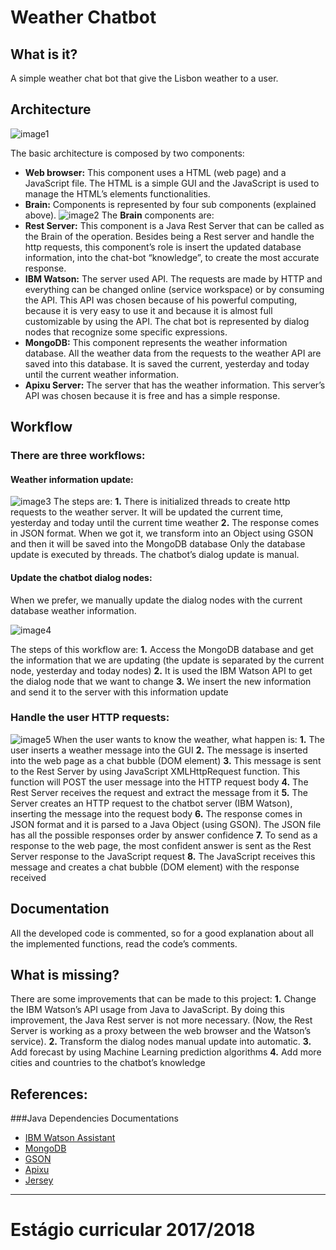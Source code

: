 # Weather Chatbot

## What is it?
A simple weather chat bot that give the Lisbon weather to a user.

## Architecture 

![image1](https://cdn.modernfarmer.com/wp-content/uploads/2017/12/Funny-Sheep-Facts.jpg)
 
The basic architecture is composed by two components:
-	**Web browser:** This component uses a HTML (web page) and a JavaScript file. The HTML is a simple GUI and the JavaScript is used to manage the HTML’s elements functionalities.
-	**Brain:** Components is represented by four sub components (explained above).
 ![image2](https://cdn.modernfarmer.com/wp-content/uploads/2017/12/Funny-Sheep-Facts.jpg)
	The **Brain** components are:
-	**Rest Server:** This component is a Java Rest Server that can be called as the Brain of the operation. Besides being a Rest server and handle the http requests, this component’s role is insert the updated database information, into the chat-bot “knowledge”, to create the most accurate response.
-	**IBM Watson:** The server used API. The requests are made by HTTP and everything can be changed online (service workspace) or by consuming the API. This API was chosen because of his powerful computing, because it is very easy to use it and because it is almost full customizable by using the API. The chat bot is represented by dialog nodes that recognize some specific expressions.
-	**MongoDB:** This component represents the weather information database. All the weather data from the requests to the weather API are saved into this database. It is saved the current, yesterday and today until the current weather information.
-	**Apixu Server:** The server that has the weather information. This server’s API was chosen because it is free and has a simple response.

## Workflow
### There are three workflows:
#### Weather information update:
![image3](https://cdn.modernfarmer.com/wp-content/uploads/2017/12/Funny-Sheep-Facts.jpg)
The steps are:
**1.**	There is initialized threads to create http requests to the weather server. It will be updated the current time, yesterday and today until the current time weather
**2.**	The response comes in JSON format. When we got it, we transform into an Object using GSON and then it will be saved into the MongoDB database
Only the database update is executed by threads. The chatbot’s dialog update is manual.

#### Update the chatbot dialog nodes: 
When we prefer, we manually update the dialog nodes with the current database weather information. 

 ![image4](https://cdn.modernfarmer.com/wp-content/uploads/2017/12/Funny-Sheep-Facts.jpg)

The steps of this workflow are:
**1.**	Access the MongoDB database and get the information that we are updating (the update is separated by the current node, yesterday and today nodes)
**2.**	It is used the IBM Watson API to get the dialog node that we want to change
**3.**	We insert the new information and send it to the server with this information update

### Handle the user HTTP requests:
![image5](https://cdn.modernfarmer.com/wp-content/uploads/2017/12/Funny-Sheep-Facts.jpg)
When the user wants to know the weather, what happen is:
**1.**	The user inserts a weather message into the GUI
**2.**	The message is inserted into the web page as a chat bubble (DOM element)
**3.**	This message is sent to the Rest Server by using JavaScript XMLHttpRequest function. This function will POST the user message into the HTTP request body
**4.**	The Rest Server receives the request and extract the message from it
**5.**	The Server creates an HTTP request to the chatbot server (IBM Watson), inserting the message into the request body
**6.**	The response comes in JSON format and it is parsed to a Java Object (using GSON). The JSON file has all the possible responses order by answer confidence
**7.**	To send as a response to the web page, the most confident answer is sent as the Rest Server response to the JavaScript request
**8.**	The JavaScript receives this message and creates a chat bubble (DOM element) with the response received

## Documentation

All the developed code is commented, so for a good explanation about all the implemented functions, read the code’s comments.

## What is missing?

There are some improvements that can be made to this project:
**1.**	Change the IBM Watson’s API usage from Java to JavaScript. By doing this improvement, the Java Rest server is not more necessary. (Now, the Rest Server is working as a proxy between the web browser and the Watson’s service).
**2.**	Transform the dialog nodes manual update into automatic.
**3.**	Add forecast by using Machine Learning prediction algorithms
**4.**	Add more cities and countries to the chatbot’s knowledge

## References:

###Java Dependencies Documentations
- [IBM Watson Assistant](https://www.ibm.com/watson/developercloud/conversation/api/v1/java.html?java)
- [MongoDB](http://mongodb.github.io/mongo-java-driver/3.7/driver/getting-started/quick-start/)
- [GSON](https://github.com/google/gson/blob/master/UserGuide.md)
- [Apixu](https://www.apixu.com/api-explorer.aspx)
- [Jersey](https://jersey.github.io/documentation/latest/index.html)

---------
# Estágio curricular 2017/2018
